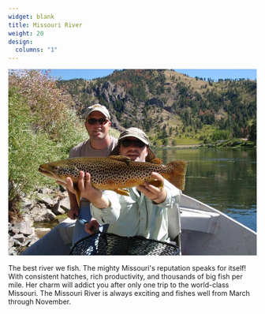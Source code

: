 ```yaml
---
widget: blank
title: Missouri River
weight: 20
design:
  columns: "1"
---
```


![Missouri River](images/missouri-river.jpg)

The best river we fish. The mighty Missouri's reputation speaks for itself! With consistent hatches, rich productivity, and thousands of big fish per mile. Her charm will addict you after only one trip to the world-class Missouri. The Missouri River is always exciting and fishes well from March through November.
